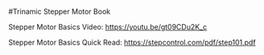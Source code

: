 #Trinamic Stepper Motor Book

Stepper Motor Basics Video: https://youtu.be/gt09CDu2K_c

Stepper Motor Basics Quick Read: https://stepcontrol.com/pdf/step101.pdf

